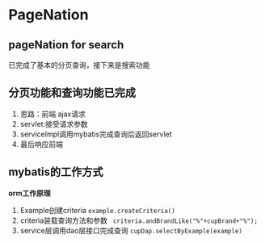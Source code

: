 # PageNation
## pageNation for search
已完成了基本的分页查询，接下来是搜索功能

## 分页功能和查询功能已完成
1. 思路：前端 ajax请求 
2. servlet:接受请求参数 
3. serviceImpl调用mybatis完成查询后返回servlet
4. 最后响应前端

## mybatis的工作方式
**orm工作原理**
1. Example创建criteria `example.createCriteria()`
2. criteria装载查询方法和参数 ` criteria.andBrandLike("%"+cupBrand+"%");`
3. service层调用dao层接口完成查询 `cupDap.selectByExample(example)`